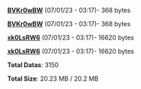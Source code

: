 [**BVKr0wBW**](/data/BVKr0wBW.txt) (07/01/23 - 03:17)- 368 bytes

[**BVKr0wBW**](/data/BVKr0wBW.txt) (07/01/23 - 03:17)- 368 bytes

[**xk0LsRW6**](/data/xk0LsRW6.txt) (07/01/23 - 03:17)- 16620 bytes

[**xk0LsRW6**](/data/xk0LsRW6.txt) (07/01/23 - 03:17)- 16620 bytes

**Total Datas**: 3150

**Total Size**: 20.23 MB / 20.2 MB
